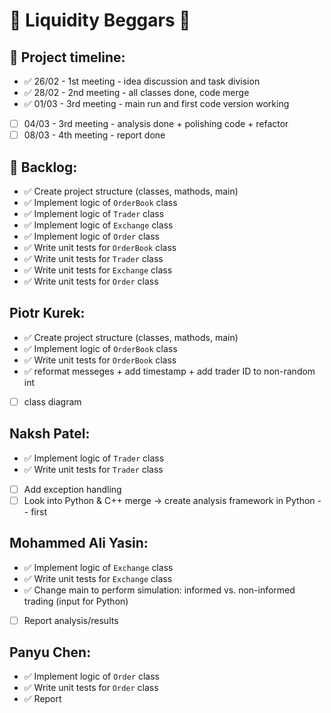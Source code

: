 # :rocket: Liquidity Beggars :rocket:

## :memo: Project timeline:

- ✅ 26/02 - 1st meeting - idea discussion and task division
- ✅ 28/02 - 2nd meeting - all classes done, code merge
- ✅ 01/03 - 3rd meeting - main run and first code version working
- [ ] 04/03 - 3rd meeting - analysis done + polishing code + refactor
- [ ] 08/03 - 4th meeting - report done

## :pushpin: Backlog:
- ✅ Create project structure (classes, mathods, main)
- ✅ Implement logic of `OrderBook` class
- ✅ Implement logic of `Trader` class 
- ✅ Implement logic of `Exchange` class  
- ✅ Implement logic of `Order` class
- ✅ Write unit tests for `OrderBook` class
- ✅ Write unit tests for `Trader` class
- ✅ Write unit tests for `Exchange` class
- ✅ Write unit tests for `Order` class
 
## Piotr Kurek:
- ✅ Create project structure (classes, mathods, main)
- ✅ Implement logic of `OrderBook` class
- ✅ Write unit tests for `OrderBook` class
- ✅ reformat messeges + add timestamp + add trader ID to non-random int
- [ ] class diagram

## Naksh Patel:
- ✅ Implement logic of `Trader` class
- ✅ Write unit tests for `Trader` class
- [ ] Add exception handling
- [ ] Look into Python & C++ merge -> create analysis framework in Python -- first

## Mohammed Ali Yasin:
- ✅ Implement logic of `Exchange` class
- ✅ Write unit tests for `Exchange` class
- ✅ Change main to perform simulation: informed vs. non-informed trading (input for Python)
- [ ] Report analysis/results

## Panyu Chen:
- ✅ Implement logic of `Order` class
- ✅ Write unit tests for `Order` class
- ✅ Report

